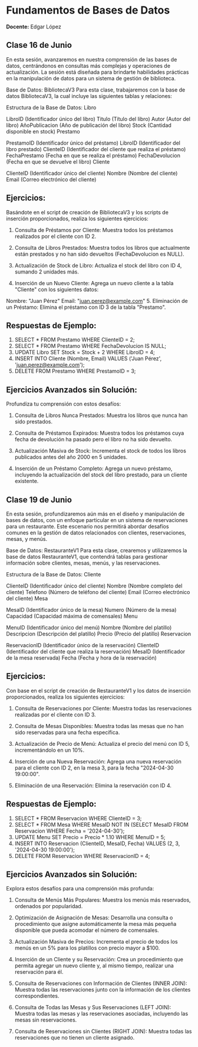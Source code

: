 # Fundamentos de Bases de Datos

**Docente:** Edgar López

## Clase 16 de Junio
En esta sesión, avanzaremos en nuestra comprensión de las bases de datos, centrándonos en consultas más complejas y operaciones de actualización. La sesión está diseñada para brindarte habilidades prácticas en la manipulación de datos para un sistema de gestión de biblioteca.

Base de Datos: BibliotecaV3
Para esta clase, trabajaremos con la base de datos BibliotecaV3, la cual incluye las siguientes tablas y relaciones:

Estructura de la Base de Datos:
Libro

LibroID (Identificador único del libro)
Titulo (Título del libro)
Autor (Autor del libro)
AñoPublicacion (Año de publicación del libro)
Stock (Cantidad disponible en stock)
Prestamo

PrestamoID (Identificador único del préstamo)
LibroID (Identificador del libro prestado)
ClienteID (Identificador del cliente que realiza el préstamo)
FechaPrestamo (Fecha en que se realiza el préstamo)
FechaDevolucion (Fecha en que se devuelve el libro)
Cliente

ClienteID (Identificador único del cliente)
Nombre (Nombre del cliente)
Email (Correo electrónico del cliente)

## Ejercicios:
Basándote en el script de creación de BibliotecaV3 y los scripts de inserción proporcionados, realiza los siguientes ejercicios:

1. Consulta de Préstamos por Cliente:
Muestra todos los préstamos realizados por el cliente con ID 2.

2. Consulta de Libros Prestados:
Muestra todos los libros que actualmente están prestados y no han sido devueltos (FechaDevolucion es NULL).

3. Actualización de Stock de Libro:
Actualiza el stock del libro con ID 4, sumando 2 unidades más.

4. Inserción de un Nuevo Cliente:
Agrega un nuevo cliente a la tabla "Cliente" con los siguientes datos:

Nombre: "Juan Pérez"
Email: "juan.perez@example.com"
5. Eliminación de un Préstamo:
Elimina el préstamo con ID 3 de la tabla "Prestamo".

## Respuestas de Ejemplo:
1. SELECT * FROM Prestamo WHERE ClienteID = 2;
2. SELECT * FROM Prestamo WHERE FechaDevolucion IS NULL;
3. UPDATE Libro SET Stock = Stock + 2 WHERE LibroID = 4;
4. INSERT INTO Cliente (Nombre, Email) VALUES ('Juan Pérez', 'juan.perez@example.com');
5. DELETE FROM Prestamo WHERE PrestamoID = 3;

## Ejercicios Avanzados sin Solución:
Profundiza tu comprensión con estos desafíos:

1. Consulta de Libros Nunca Prestados:
Muestra los libros que nunca han sido prestados.

2. Consulta de Préstamos Expirados:
Muestra todos los préstamos cuya fecha de devolución ha pasado pero el libro no ha sido devuelto.

3. Actualización Masiva de Stock:
Incrementa el stock de todos los libros publicados antes del año 2000 en 5 unidades.

4. Inserción de un Préstamo Completo:
Agrega un nuevo préstamo, incluyendo la actualización del stock del libro prestado, para un cliente existente.

## Clase 19 de Junio
En esta sesión, profundizaremos aún más en el diseño y manipulación de bases de datos, con un enfoque particular en un sistema de reservaciones para un restaurante. Este escenario nos permitirá abordar desafíos comunes en la gestión de datos relacionados con clientes, reservaciones, mesas, y menús.

Base de Datos: RestauranteV1
Para esta clase, crearemos y utilizaremos la base de datos RestauranteV1, que contendrá tablas para gestionar información sobre clientes, mesas, menús, y las reservaciones.

Estructura de la Base de Datos:
Cliente

ClienteID (Identificador único del cliente)
Nombre (Nombre completo del cliente)
Telefono (Número de teléfono del cliente)
Email (Correo electrónico del cliente)
Mesa

MesaID (Identificador único de la mesa)
Numero (Número de la mesa)
Capacidad (Capacidad máxima de comensales)
Menu

MenuID (Identificador único del menú)
Nombre (Nombre del platillo)
Descripcion (Descripción del platillo)
Precio (Precio del platillo)
Reservacion

ReservacionID (Identificador único de la reservación)
ClienteID (Identificador del cliente que realiza la reservación)
MesaID (Identificador de la mesa reservada)
Fecha (Fecha y hora de la reservación)

## Ejercicios:
Con base en el script de creación de RestauranteV1 y los datos de inserción proporcionados, realiza los siguientes ejercicios:

1. Consulta de Reservaciones por Cliente:
Muestra todas las reservaciones realizadas por el cliente con ID 3.

2. Consulta de Mesas Disponibles:
Muestra todas las mesas que no han sido reservadas para una fecha específica.

3. Actualización de Precio de Menú:
Actualiza el precio del menú con ID 5, incrementándolo en un 10%.

4. Inserción de una Nueva Reservación:
Agrega una nueva reservación para el cliente con ID 2, en la mesa 3, para la fecha "2024-04-30 19:00:00".

5. Eliminación de una Reservación:
Elimina la reservación con ID 4.

## Respuestas de Ejemplo:
1. SELECT * FROM Reservacion WHERE ClienteID = 3;
2. SELECT * FROM Mesa WHERE MesaID NOT IN (SELECT MesaID FROM Reservacion WHERE Fecha = '2024-04-30');
3. UPDATE Menu SET Precio = Precio * 1.10 WHERE MenuID = 5;
4. INSERT INTO Reservacion (ClienteID, MesaID, Fecha) VALUES (2, 3, '2024-04-30 19:00:00');
5. DELETE FROM Reservacion WHERE ReservacionID = 4;

## Ejercicios Avanzados sin Solución:
Explora estos desafíos para una comprensión más profunda:

1. Consulta de Menús Más Populares:
Muestra los menús más reservados, ordenados por popularidad.

2. Optimización de Asignación de Mesas:
Desarrolla una consulta o procedimiento que asigne automáticamente la mesa más pequeña disponible que pueda acomodar el número de comensales.

3. Actualización Masiva de Precios:
Incrementa el precio de todos los menús en un 5% para los platillos con precio mayor a $100.

4. Inserción de un Cliente y su Reservación:
Crea un procedimiento que permita agregar un nuevo cliente y, al mismo tiempo, realizar una reservación para él.

5. Consulta de Reservaciones con Información de Clientes (INNER JOIN):
Muestra todas las reservaciones junto con la información de los clientes correspondientes.

6. Consulta de Todas las Mesas y Sus Reservaciones (LEFT JOIN):
Muestra todas las mesas y las reservaciones asociadas, incluyendo las mesas sin reservaciones.

7. Consulta de Reservaciones sin Clientes (RIGHT JOIN):
Muestra todas las reservaciones que no tienen un cliente asignado.

